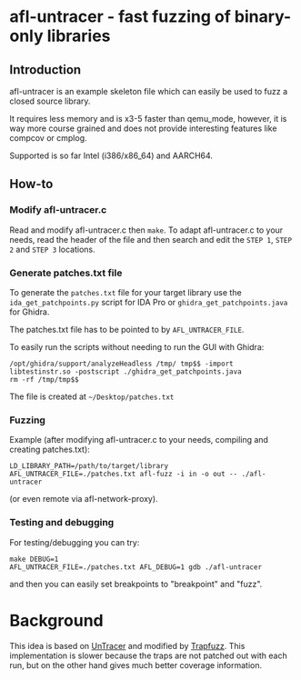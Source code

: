 # afl-untracer - fast fuzzing of binary-only libraries

## Introduction

afl-untracer is an example skeleton file which can easily be used to fuzz
a closed source library.

It requires less memory and is x3-5 faster than qemu_mode, however, it is way
more course grained and does not provide interesting features like compcov or
cmplog.

Supported is so far Intel (i386/x86_64) and AARCH64.

## How-to

### Modify afl-untracer.c

Read and modify afl-untracer.c then `make`.
To adapt afl-untracer.c to your needs, read the header of the file and then
search and edit the `STEP 1`, `STEP 2` and `STEP 3` locations.

### Generate patches.txt file

To generate the `patches.txt` file for your target library use the
`ida_get_patchpoints.py` script for IDA Pro or
`ghidra_get_patchpoints.java` for Ghidra.

The patches.txt file has to be pointed to by `AFL_UNTRACER_FILE`.

To easily run the scripts without needing to run the GUI with Ghidra:
```
/opt/ghidra/support/analyzeHeadless /tmp/ tmp$$ -import libtestinstr.so -postscript ./ghidra_get_patchpoints.java
rm -rf /tmp/tmp$$
```
The file is created at `~/Desktop/patches.txt`

### Fuzzing

Example (after modifying afl-untracer.c to your needs, compiling and creating
patches.txt):
```
LD_LIBRARY_PATH=/path/to/target/library AFL_UNTRACER_FILE=./patches.txt afl-fuzz -i in -o out -- ./afl-untracer
```
(or even remote via afl-network-proxy).

### Testing and debugging

For testing/debugging you can try:
```
make DEBUG=1
AFL_UNTRACER_FILE=./patches.txt AFL_DEBUG=1 gdb ./afl-untracer
```
and then you can easily set breakpoints to "breakpoint" and "fuzz".

# Background

This idea is based on [UnTracer](https://github.com/FoRTE-Research/UnTracer-AFL)
and modified by [Trapfuzz](https://github.com/googleprojectzero/p0tools/tree/master/TrapFuzz).
This implementation is slower because the traps are not patched out with each
run, but on the other hand gives much better coverage information.
